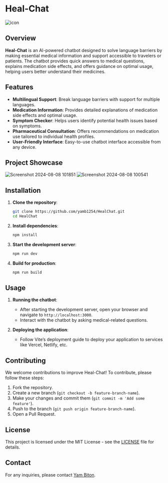 
# Heal-Chat
![icon](https://github.com/user-attachments/assets/ceb01c35-4aae-4733-a68e-cd15b43fb691)


## Overview

**Heal-Chat** is an AI-powered chatbot designed to solve language barriers by making essential medical information and support accessible to travelers or patients. The chatbot provides quick answers to medical questions, explains medication side effects, and offers guidance on optimal usage, helping users better understand their medicines.

## Features

- **Multilingual Support**: Break language barriers with support for multiple languages.
- **Medication Information**: Provides detailed explanations of medication side effects and optimal usage.
- **Symptom Checker**: Helps users identify potential health issues based on symptoms.
- **Pharmaceutical Consultation**: Offers recommendations on medication use tailored to individual health profiles.
- **User-Friendly Interface**: Easy-to-use chatbot interface accessible from any device.

## Project Showcase

![Screenshot 2024-08-08 101851](https://github.com/user-attachments/assets/49c7e2a8-7d4c-4ba0-ac00-2840cc928d61)
![Screenshot 2024-08-08 100541](https://github.com/user-attachments/assets/c15516cc-08ab-414f-a45c-e14ac2894a42)



## Installation

1. **Clone the repository**:
   ```bash
   git clone https://github.com/yamb1254/HealChat.git
   cd HealChat
   ```

2. **Install dependencies**:
   ```bash
   npm install
   ```

3. **Start the development server**:
   ```bash
   npm run dev
   ```

4. **Build for production**:
   ```bash
   npm run build
   ```

## Usage

1. **Running the chatbot**:
   - After starting the development server, open your browser and navigate to `http://localhost:3000`.
   - Interact with the chatbot by asking medical-related questions.

2. **Deploying the application**:
   - Follow Vite’s deployment guide to deploy your application to services like Vercel, Netlify, etc.

## Contributing

We welcome contributions to improve Heal-Chat! To contribute, please follow these steps:

1. Fork the repository.
2. Create a new branch (`git checkout -b feature-branch-name`).
3. Make your changes and commit them (`git commit -m 'Add some feature'`).
4. Push to the branch (`git push origin feature-branch-name`).
5. Open a Pull Request.

## License

This project is licensed under the MIT License - see the [LICENSE](LICENSE) file for details.

## Contact

For any inquiries, please contact [Yam Biton](mailto:yamb1254@gmail.com).

